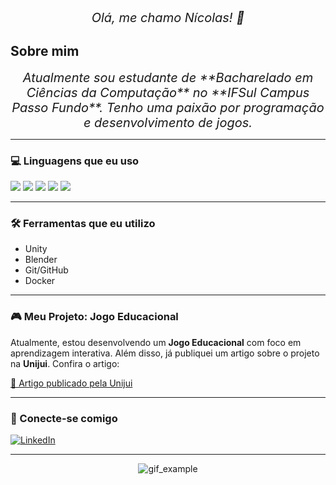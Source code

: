 <div align="center">
  <em style="font-size:20px;"> Olá, me chamo Nícolas! 👋 </em>
</div>

## Sobre mim

<div align="center">
  <em style="font-size:20px;"> Atualmente sou estudante de **Bacharelado em Ciências da Computação** no **IFSul Campus Passo Fundo**. Tenho uma paixão por programação e desenvolvimento de jogos. </em>
</div>

---

### 💻 Linguagens que eu uso

<img src="https://img.shields.io/badge/Java-007396?style=for-the-badge&logo=java&logoColor=white" />
<img src="https://img.shields.io/badge/JavaScript-F7DF1E?style=for-the-badge&logo=javascript&logoColor=white" />
<img src="https://img.shields.io/badge/C%23-239120?style=for-the-badge&logo=c-sharp&logoColor=white" />
<img src="https://img.shields.io/badge/C%2B%2B-00599C?style=for-the-badge&logo=cplusplus&logoColor=white" />
<img src="https://img.shields.io/badge/Python-3776AB?style=for-the-badge&logo=python&logoColor=white" />

---

### 🛠️ Ferramentas que eu utilizo

- Unity
- Blender
- Git/GitHub
- Docker

---

### 🎮 Meu Projeto: Jogo Educacional

Atualmente, estou desenvolvendo um **Jogo Educacional** com foco em aprendizagem interativa. Além disso, já publiquei um artigo sobre o projeto na **Unijui**. Confira o artigo:

[📄 Artigo publicado pela Unijui](https://publicacoeseventos.unijui.edu.br/index.php/salaoconhecimento/article/view/26175)

---

### 🔗 Conecte-se comigo

[![LinkedIn](https://img.shields.io/badge/LinkedIn-0077B5?style=for-the-badge&logo=linkedin&logoColor=white)](https://www.linkedin.com/in/nícolas-ribeiro-0b3572207/)

---

<p align="center">
  <img src="https://media1.tenor.com/m/9X-I0mcc_OgAAAAd/dog-funny.gif" alt="gif_example"/>
</p>
